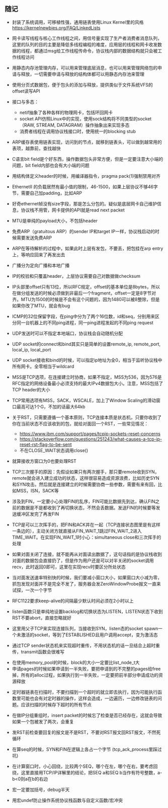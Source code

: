 ## 随记

* 封装了系统调用，可移植性强，通用链表使用Linux Kernel里的风格 https://kernelnewbies.org/FAQ/LinkedLists
* 网卡读写线程与核心工作线程之间，用信号量实现了生产者消费者消息队列，这里的队列的目的主要是降低多线程编程的难度，应用层的线程和网卡收发数据的线程，都通过msg给工作线程传命令，协议栈内部的数据结构就只会被工作线程访问
* 用静态内存池管理内存，可以用来管理底层消息，也可以用来管理网络包的申请与释放，一切需要申请与释放的结构体都可以用静态内存池来管理
* 使用分页式数据包，便于包头的添加与释放，提供类似于文件系统VFS的offset读写API
* 接口与多态：
  * netif抽象了各种各样的物理网卡，包括环回网卡
  * socket API仿照Linux中的实现，使用sock结构将不同类型的socket（RAW, STREAM, DATAGRAM）操作抽象出来实现多态
  * 消费者线程在调用协议栈接口时，使用统一的blocking stub
* ARP缓存表使用链表实现，访问到的节点，就移到链表头，可以做到越常用的表项，越靠前，查找越快

* C语言bit field是个好东西，操作数据包头非常方便，但是一定要注意大小端的问题，bit field内部也会有大小端的问题
* 用结构体定义header的时候，用编译器指令，pragma pack(1)强制禁用对齐
* EthernetII 的负载居然有最小值的限制，46-1500，如果上层协议不够46字节，需要自己加padding，比如ARP
* 好奇ethernet帧没有size字段，那是怎么分包的。疑似是底层网卡自己维护信息，协议栈不用管，网卡提供的API就是read next packet
* MTU是单纯的payload大小，不包括header

- 免费ARP（gratuitous ARP）的sender IP和target IP一样，协议栈启动的时候需要发送免费ARP
- ARP在等待解析的过程中，如果此时上层有发包，不要丢，把包挂在arp entry上，等响应回来了再发出去
- 广播分为定向广播和本地广播

- IP的校验和只覆盖header，上层协议需要自己对数据做checksum
- IP头部里offset只有13位，所以RFC规定，offset的基本单位是8bytes，所以在做分组发送的时候必须做到非最后一个fragment，offset一定是8字节对齐。MTU为1500的时候是不会有这个问题的，因为1480可以被8整除，但是如果你改了MTU，就会有bug

- ICMP的32位保留字段，在ping中分为了两个16位数，id和seq，分别用来区分同一台机器上的不同ping进程，同一ping进程发起的不同ping request

- UDP发送时可以不指定本地端口，协议栈会自动随机分配
- UDP socket的connect和bind其实只是简单的设置remote_ip, remote_port, local_ip, local_port

- UDP socket接收和bind的时候，可以指定ip地址为全0，相当于监听协议栈中所有网卡。全零相当于wildcard

- MSS是TCP选项，在连接建立时协商，如果不指定，MSS为536，因为576是RFC指定的网络设备最小必须支持的最大IPv4数据包大小。注意，MSS包括了TCP header的大小

- TCP常用选项有MSS，SACK，WSCALE，加上了Window Scaling的滑动窗口最高可达1个G，不加的话最大64kb

- 关于RST，只需要遵循一个基本原则，TCP连接本质是状态机，只要你收到了你在当前状态不应该收到的包，就给对面回一个RST，一些常见情况：
  - https://www.ibm.com/support/pages/tcpip-sockets-reset-concerns
  - https://stackoverflow.com/questions/251243/what-causes-a-tcp-ip-reset-rst-flag-to-be-sent
  - 不在CLOSE_WAIT状态调用close()

- 就算接收方窗口为0也要处理RST

- TCP三次握手的原因：先假设如果只有两次握手，那只要remote收到SYN，remote就会进入建立成功的状态，这样很容易造成资源浪费，比如历史SYN和SYN攻击。然后就是连接建立的时候需要协商一些参数，需要有来有回，比如MSS，ISN，SACK等

- 涉及到FIN，一定要小心处理FIN的乱序，FIN可能比数据先到达，确认FIN之前的数据是不是都收到了再切换状态，不然会丢数据。发送FIN的时候要等发送缓冲区发完了再发FIN

- TCP是可以三次挥手的，把FIN和ACK并在一起（TCP连接状态图里是有这样一条边的），主动关闭方就直接从FIN_WAIT_1跳过FIN_WAIT_2进入TIME_WAIT。在实现FIN_WAIT_1时小心：simultaneous close和三次挥手的处理

- 如果对面关闭了连接，就不能再从对面读出数据了，这句话指的是协议栈收到对面的数据包会直接扔了，但是作为用户还是可以对半关闭的socket调用recv，此时返回0即可，这里在实现recv时要区分所处状态

- 当对面发送速率特别快的时候，我们要减小窗口大小，如果窗口大小减为零，抓包发现对面并不是完全不发了，服务器会发ZeroWindowProbe报文一直来试探，一次一个字节

- RFC1122要求keep-alive的间隔最少默认时间必须在2小时以上

- listen函数只是单纯地设置backlog和切换状态为LISTEN，LISTEN状态下收到RST不要abort，直接忽略就好

* 这里用父子TCP来实现连接队列，当接收到SYN，listen态的socket spawn一个未激活的socket，等到了ESTABLISHED且用户调用accept，变为激活态

- 通过TCP sender状态机来实现超时重传，不用状态机的话一旦结合上超时重传，transmit函数会很难写



* 在使用memory_pool的时候，block的大小一定要比list_node_t大
* 申请pages的时候如果申请到一半失败，要把申请到的不完整的pages给free掉，所有的alloc过程，如果执行到一半失败，一定要把前半部分申请成功的资源释放

- 定时器链表在扫描时，不要扫描到一个超时的就立即去执行，因为可能执行函数里可能也会有对定时器的操作，这样会造成，一边遍历，一边修改链表的问题。应该扫描的时候存下超时的所有节点
- 在做IP分组重组时，insert packet的时候忘了检查是否已经存在，这就会导致如果一个包被发了两次，会重复

- 发RST前检查要回复的报文是不是RST，不要对RST报文回RST报文，不然死循环

- 在算seq的时候，SYN和FIN在逻辑上各占一个字节 (tcp_ack_process里踩过坑)

* 在计算窗口时，小心回绕，比较两个SEQ，哪个在左，哪个在右，要考虑回绕，这里直接用TCP/IP详解里的结论，把SEQ a和SEQ b当作有符号整数，a-b<0则a在b的右边

- 宏一定要加括号，debug半天

- 用宏undef防止操作系统协议栈函数与自定义函数/宏冲突
